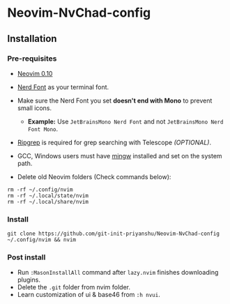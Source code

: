 # Neovim-NvChad-config

## Installation
### Pre-requisites
- [Neovim 0.10](https://github.com/neovim/neovim/releases/tag/v0.10.0)
- [Nerd Font](https://www.nerdfonts.com/) as your terminal font.
- Make sure the Nerd Font you set **doesn't end with Mono** to prevent small icons.  
  - **Example:** Use `JetBrainsMono Nerd Font` and not `JetBrainsMono Nerd Font Mono`.  

- [Ripgrep](https://github.com/BurntSushi/ripgrep) is required for grep searching with Telescope *(OPTIONAL)*.

- GCC, Windows users must have [mingw](https://www.mingw-w64.org/downloads/) installed and set on the system path.

- Delete old Neovim folders (Check commands below):
```
rm -rf ~/.config/nvim
rm -rf ~/.local/state/nvim
rm -rf ~/.local/share/nvim
```

### Install
```
git clone https://github.com/git-init-priyanshu/Neovim-NvChad-config ~/.config/nvim && nvim
```
### Post install
- Run `:MasonInstallAll` command after `lazy.nvim` finishes downloading plugins.
- Delete the `.git` folder from nvim folder.
- Learn customization of ui & base46 from `:h nvui`.
